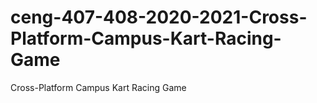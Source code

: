# ceng-407-408-2020-2021-Cross-Platform-Campus-Kart-Racing-Game
Cross-Platform Campus Kart Racing Game
